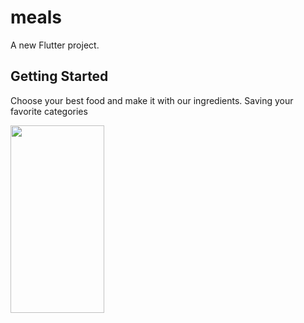 # meals

A new Flutter project.

## Getting Started

Choose your best food and make it with our ingredients. Saving your favorite categories

<img src="https://github.com/tanvhla258/Flutter-App-Meals/assets/73391463/bf8f0094-5704-4cda-a10e-46e68af0f84f" width="150" height="300">
